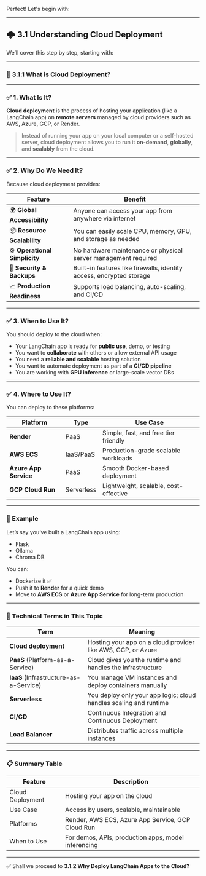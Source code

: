 Perfect! Let's begin with:

---

## 🌩️ **3.1 Understanding Cloud Deployment**

We’ll cover this step by step, starting with:

---

### 🔹 **3.1.1 What is Cloud Deployment?**

---

### ✅ 1. What Is It?

**Cloud deployment** is the process of hosting your application (like a LangChain app) on **remote servers** managed by cloud providers such as AWS, Azure, GCP, or Render.

> Instead of running your app on your local computer or a self-hosted server, cloud deployment allows you to run it **on-demand**, **globally**, and **scalably** from the cloud.

---

### ✅ 2. Why Do We Need It?

Because cloud deployment provides:

| Feature                     | Benefit                                                                 |
|-----------------------------|-------------------------------------------------------------------------|
| 🌍 **Global Accessibility** | Anyone can access your app from anywhere via internet                   |
| 📦 **Resource Scalability** | You can easily scale CPU, memory, GPU, and storage as needed             |
| ⚙️ **Operational Simplicity** | No hardware maintenance or physical server management required           |
| 🔐 **Security & Backups**   | Built-in features like firewalls, identity access, encrypted storage     |
| 📈 **Production Readiness** | Supports load balancing, auto-scaling, and CI/CD                         |

---

### ✅ 3. When to Use It?

You should deploy to the cloud when:

- Your LangChain app is ready for **public use**, demo, or testing
- You want to **collaborate** with others or allow external API usage
- You need a **reliable and scalable** hosting solution
- You want to automate deployment as part of a **CI/CD pipeline**
- You are working with **GPU inference** or large-scale vector DBs

---

### ✅ 4. Where to Use It?

You can deploy to these platforms:

| Platform | Type         | Use Case                            |
|----------|--------------|-------------------------------------|
| **Render** | PaaS         | Simple, fast, and free tier friendly |
| **AWS ECS** | IaaS/PaaS     | Production-grade scalable workloads |
| **Azure App Service** | PaaS       | Smooth Docker-based deployment     |
| **GCP Cloud Run** | Serverless | Lightweight, scalable, cost-effective |

---

### 🧠 Example

Let’s say you’ve built a LangChain app using:
- Flask
- Ollama
- Chroma DB

You can:
- Dockerize it ✅
- Push it to **Render** for a quick demo
- Move to **AWS ECS** or **Azure App Service** for long-term production

---

### 📌 Technical Terms in This Topic

| Term            | Meaning                                                                 |
|------------------|-------------------------------------------------------------------------|
| **Cloud deployment** | Hosting your app on a cloud provider like AWS, GCP, or Azure         |
| **PaaS** (Platform-as-a-Service) | Cloud gives you the runtime and handles the infrastructure |
| **IaaS** (Infrastructure-as-a-Service) | You manage VM instances and deploy containers manually |
| **Serverless**       | You deploy only your app logic; cloud handles scaling and runtime    |
| **CI/CD**            | Continuous Integration and Continuous Deployment                    |
| **Load Balancer**    | Distributes traffic across multiple instances                        |

---

### 📋 Summary Table

| Feature               | Description                                           |
|------------------------|-------------------------------------------------------|
| Cloud Deployment       | Hosting your app on the cloud                         |
| Use Case               | Access by users, scalable, maintainable               |
| Platforms              | Render, AWS ECS, Azure App Service, GCP Cloud Run     |
| When to Use            | For demos, APIs, production apps, model inferencing   |

---

✅ Shall we proceed to **3.1.2 Why Deploy LangChain Apps to the Cloud?**